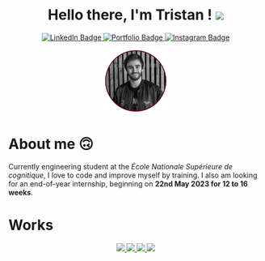 
<div align="center">
  <h1> Hello there, I'm Tristan ! <img src="https://media.giphy.com/media/hvRJCLFzcasrR4ia7z/giphy.gif" width="30px"/>
</h1>
<div id="badges">
  <a href="https://www.linkedin.com/in/tristan-gclvs">
    <img src="https://img.shields.io/badge/LinkedIn-blue?style=for-the-badge&logo=linkedin&logoColor=white" alt="LinkedIn Badge" />
  </a>
  <a href="https://www.tristangclvs.fr">
    <img src="https://img.shields.io/badge/Portfolio-red?style=for-the-badge" alt="Portfolio Badge" />
  </a>
  <a href="https://www.instagram.com/titous.igela/">
    <img src="https://img.shields.io/badge/Instagram-E1306C?style=for-the-badge&logo=Instagram&logoColor=white" alt="Instagram Badge" />
  </a>
</div>
  <br>
   <img src="https://github.com/tristangclvs/tristangclvs/blob/main/Portrait-N%26B-cercle.png" alt="My photo" height="25%" width="25%"/> 

</div>

# About me :upside_down_face:
Currently engineering student at the *École Nationale Supérieure de cognitique*, I love to code and improve myself by training. 
I also am looking for an end-of-year internship, beginning on **22nd May 2023 for 12 to 16 weeks**.


# Works
<p align="center" dir="auto">
  <!--
  <a target="_blank" rel="noopener noreferrer" href="https://github.com/tristangclvs/Colony">
    <img width="400"  src="https://github.com/tristangclvs/tristangclvs/blob/main/Colony.jpg" style="max-width: 100%;">
  </a>
   <a target="_blank" rel="noopener noreferrer" href="https://github.com/tristangclvs/tristangclvs/blob/main/Site i2c.jpg">
    <img width="400"  src="https://github.com/tristangclvs/tristangclvs/blob/main/Site i2c.jpg" style="max-width: 100%;">
  </a> -->
  <a target="_blank" rel="noopener noreferrer" href="[https://github.com/tristangclvs/Colony](https://github.com/tristangclvs/Project_A-Star)">
    <img align=""  src="https://github-readme-stats.vercel.app/api/pin/?username=tristangclvs&repo=Project_A-Star&theme=synthwave" />
  </a>
  <a target="_blank" rel="noopener noreferrer" href="[https://github.com/tristangclvs/Colony](https://github.com/tristangclvs/Project_R_BodyFat)">
    <img align=""  src="https://github-readme-stats.vercel.app/api/pin/?username=tristangclvs&repo=Project_R_BodyFat&theme=synthwave" />
  </a>
  <a target="_blank" rel="noopener noreferrer" href="[https://github.com/tristangclvs/Colony](https://github.com/tristangclvs/Colony)">
    <img align=""  src="https://github-readme-stats.vercel.app/api/pin/?username=tristangclvs&repo=Colony&theme=synthwave" />
  </a>
  <a target="_blank" rel="noopener noreferrer" href="[https://github.com/tristangclvs/Colony](https://github.com/tristangclvs/Web.Projet-HistoireInteractive)">
    <img align=""  src="https://github-readme-stats.vercel.app/api/pin/?username=tristangclvs&repo=Web.Projet-HistoireInteractive&theme=synthwave" />
  </a>
 <!-- <img align="" src="https://github-readme-stats.vercel.app/api/pin/?username=tristangclvs&repo=SiteWebi2c&theme=synthwave" />   -->

  
  <br>
</p>



<!--
**tristangclvs/tristangclvs** is a ✨ _special_ ✨ repository because its `README.md` (this file) appears on your GitHub profile.

Here are some ideas to get you started:

- 🔭 I’m currently working on ...
- 🌱 I’m currently learning ...
- 👯 I’m looking to collaborate on ...
- 🤔 I’m looking for help with ...
- 💬 Ask me about ...
- 📫 How to reach me: ...
- 😄 Pronouns: ...
- ⚡ Fun fact: ...
-->
